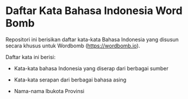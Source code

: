 # Daftar Kata Bahasa Indonesia Word Bomb
Repositori ini berisikan daftar kata-kata Bahasa Indonesia yang disusun secara khusus untuk Wordbomb (https://wordbomb.io).

Daftar kata ini berisi:

- Kata-kata bahasa Indonesia yang diserap dari berbagai sumber

- Kata-kata serapan dari berbagai bahasa asing

- Nama-nama Ibukota Provinsi
